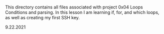 This directory contains all files associated with project 0x04 Loops Conditions and parsing. In this lesson I am learning if, for, and which loops, as well as creating my first SSH key.

9.22.2021